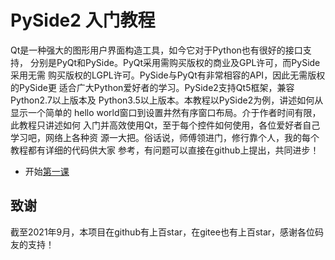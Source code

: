 # PySide2 入门教程

Qt是一种强大的图形用户界面构造工具，如今它对于Python也有很好的接口支持，
分别是PyQt和PySide。PyQt采用需购买版权的商业及GPL许可，而PySide采用无需
购买版权的LGPL许可。PySide与PyQt有非常相容的API，因此无需版权的PySide更
适合广大Python爱好者的学习。PySide2支持Qt5框架，兼容Python2.7以上版本及
Python3.5以上版本。本教程以PySide2为例，讲述如何从显示一个简单的
hello world窗口到设置井然有序窗口布局。介于作者时间有限，此教程只讲述如何
入门并高效使用Qt，至于每个控件如何使用，各位爱好者自己学习吧，网络上各种资
源一大把。俗话说，师傅领进门，修行靠个人，我的每个教程都有详细的代码供大家
参考，有问题可以直接在github上提出，共同进步！  
* 开始[第一课](Lesson_01.环境配置与入门/README.md)

## 致谢  

截至2021年9月，本项目在github有上百star，在gitee也有上百star，感谢各位码友的支持！
